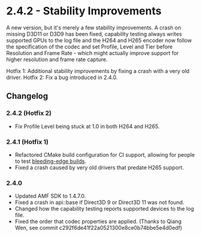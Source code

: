 # 2.4.2 - Stability Improvements
A new version, but it's merely a few stability improvements. A crash on missing D3D11 or D3D9 has been fixed, capability testing always writes supported GPUs to the log file and the H264 and H265 encoder now follow the specification of the codec and set Profile, Level and Tier before Resolution and Frame Rate - which might actually improve support for higher resolution and frame rate capture.

Hotfix 1: Additional stability improvements by fixing a crash with a very old driver.
Hotfix 2: Fix a bug introduced in 2.4.0.

## Changelog
### 2.4.2 (Hotfix 2)
* Fix Profile Level being stuck at 1.0 in both H264 and H265.

### 2.4.1 (Hotfix 1)
* Refactored CMake build configuration for CI support, allowing for people to test [bleeding-edge builds](https://ci.appveyor.com/project/Xaymar/obs-studio-amf-encoder-plugin).
* Fixed a crash caused by very old drivers that predate H265 support.

### 2.4.0
* Updated AMF SDK to 1.4.7.0.
* Fixed a crash in api::base if Direct3D 9 or Direct3D 11 was not found.
* Changed how the capability testing reports supported devices to the log file.
* Fixed the order that codec properties are applied. (Thanks to Qiang Wen, see commit c292f6de41f22a0521300e8ce0b74bbe5e4d0edf)
